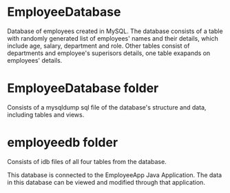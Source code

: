 # EmployeeDatabase
Database of employees created in MySQL. The database consists of a table with randomly generated list of employees' names and their details, which include age, salary, department and role. Other tables consist of departments and employee's superisors details, one table exapands on employees' details. 

# EmployeeDatabase folder 
 Consists of a mysqldump sql file of the database's structure and data, including tables and views.

# employeedb folder
 Consists of idb files of all four tables from the database.

 This database is connected to the EmployeeApp Java Application. The data in this database can be viewed and modified through that application. 




